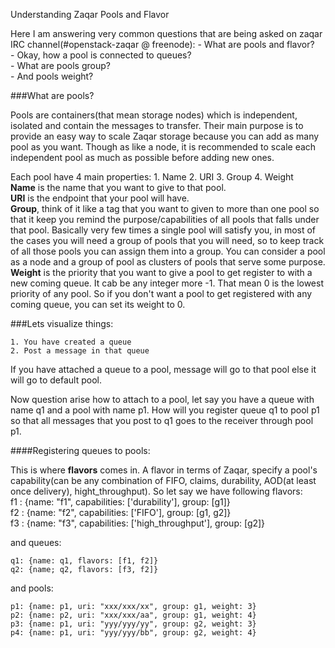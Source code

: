 Understanding Zaqar Pools and Flavor

Here I am answering very common questions that are being asked on zaqar IRC channel(#openstack-zaqar @ freenode): 
	- What are pools and flavor?  
    - Okay, how a pool is connected to queues?  
	- What are pools group?  
	- And pools weight?  

###What are pools?

Pools are containers(that mean storage nodes) which is independent, isolated and contain the messages to transfer. Their main purpose is to provide an easy way to scale Zaqar storage because you can add as many pool as you want. Though as like a node, it is recommended to scale each independent pool as much as possible before adding new ones.

Each pool have 4 main properties:
	1. Name
	2. URI
	3. Group
	4. Weight  
**Name** is the name that you want to give to that pool.  
**URI** is the endpoint that your pool will have.  
**Group**, think of it like a tag that you want to given to more than one pool so that it keep you remind the purpose/capabilities of all pools that falls under that pool. Basically very few times a single pool will satisfy you, in most of the cases you will need a group of pools that you will need, so to keep track of all those pools you can assign them into a group. You can consider a pool as a node and a group of pool as clusters of pools that serve some purpose.  
**Weight** is the priority that you want to give a pool to get register to with a new coming queue. It cab be any integer more -1. That mean 0 is the lowest priority of any pool. So if you don't want a pool to get registered with any coming queue, you can set its weight to 0.	

###Lets visualize things:

    1. You have created a queue
    2. Post a message in that queue    
If you have attached a queue to a pool, message will go to that pool else it will go to default pool.

Now question arise how to attach to a pool, let say you have a queue with name q1 and a pool with name p1. How will you register queue q1 to pool p1 so that all messages that you post to q1 goes to the receiver through pool p1.

####Registering queues to pools:

This is where **flavors** comes in. A flavor in terms of Zaqar, specify a pool's capability(can be any combination of FIFO, claims, durability, AOD(at least once delivery), hight_throughput). So let say we have following flavors:  
    f1 : {name: "f1", capabilities: ['durability'], group: [g1]}  
    f2 : {name: "f2", capabilities: ['FIFO'], group: [g1, g2]}  
    f3 : {name: "f3", capabilities: ['high_throughput'], group: [g2]}  

and queues:  

    q1: {name: q1, flavors: [f1, f2]}  
    q2: {name; q2, flavors: [f3, f2]}  

and pools:

    p1: {name: p1, uri: "xxx/xxx/xx", group: g1, weight: 3}  
    p2: {name: p2, uri: "xxx/xxx/aa", group: g1, weight: 4}  
    p3: {name: p1, uri: "yyy/yyy/yy", group: g2, weight: 3}  
    p4: {name: p1, uri: "yyy/yyy/bb", group: g2, weight: 4}  


